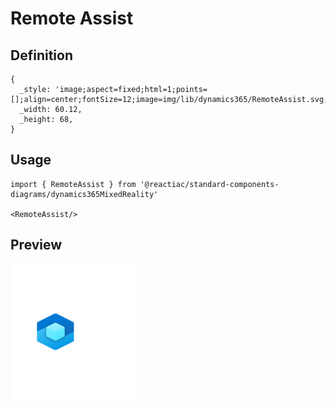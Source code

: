 # Remote Assist

## Definition

```
{
  _style: 'image;aspect=fixed;html=1;points=[];align=center;fontSize=12;image=img/lib/dynamics365/RemoteAssist.svg;strokeColor=none;',
  _width: 60.12,
  _height: 68,
}
```

## Usage

```
import { RemoteAssist } from '@reactiac/standard-components-diagrams/dynamics365MixedReality'

<RemoteAssist/>
```

## Preview

<img src="./remote-assist.png" width="200"/>
